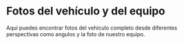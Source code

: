 <h1>Fotos del vehículo y del equipo</h1>
Aquí puedes encontrar fotos del vehículo completo desde diferentes perspectivas como angulos y la foto de nuestro equipo.

